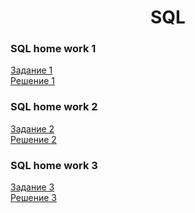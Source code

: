   <div align='center'>
  
  #  SQL
  
  </div>
  
   ###  SQL home work 1
  
  [Задание 1](https://github.com/mranolegprivate/Postman/blob/main/hw_1.md "Задание 1")  
  [Решение 1](https://github.com/mranolegprivate/Postman/blob/main/group_34_HW_1.postman_collection.json "Решение 1")
  
  ###  SQL home work 2
  
  [Задание 2](https://github.com/mranolegprivate/Postman/blob/main/hw_2.md "Задание 2")  
  [Решение 2](https://github.com/mranolegprivate/Postman/blob/main/group_34_HW_2.postman_collection.json "Решение 2")
  
  ###  SQL home work 3
  
  [Задание 3](https://github.com/mranolegprivate/Postman/blob/main/hw_3.md "Задание 3")  
  [Решение 3](https://github.com/mranolegprivate/Postman/blob/main/group_34_HW_3.postman_collection.json "Решение 3")
  

